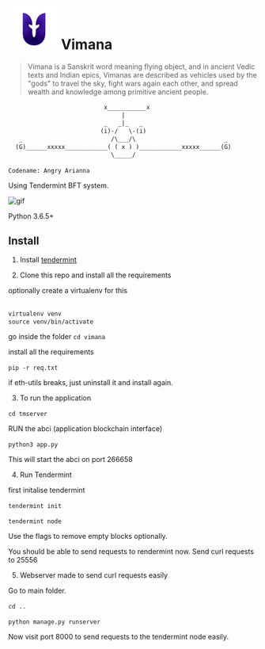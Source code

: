# <img src="img/logo.png" alt="drawing" width="100"/> Vimana 


> Vimana is a Sanskrit word meaning flying object, and in ancient Vedic texts and Indian epics, Vimanas are described as vehicles used by the "gods" to travel the sky, fight wars again each other, and spread wealth and knowledge among primitive ancient people.

                               x___________x
                                    |
                               _   _|_   _
                              (i)-/   \-(i)
       _                         /\___/\                         _
      (G)______xxxxx____________( ( x ) )____________xxxxx______(G)
                                 \_____/

    Codename: Angry Arianna

Using Tendermint BFT system.


![gif](https://cdn.dribbble.com/users/1796847/screenshots/3827042/let4.gif)


Python 3.6.5+

## Install 

1. Install [tendermint](https://github.com/tendermint/tendermint)

2. Clone this repo and install all the requirements 

optionally create a virtualenv for this 
```

virtualenv venv
source venv/bin/activate
```

go inside the folder 
`cd vimana`

install all the requirements

`pip -r req.txt` 

if eth-utils breaks, just uninstall it and install again.


3. To run the application 


`cd tmserver`

RUN the abci (application blockchain interface)

`python3 app.py`

This will start the abci on port 266658

4. Run Tendermint

first  initalise tendermint

`tendermint init`

`tendermint node`

Use the flags to remove empty blocks optionally.

You should be able to send requests to rendermint now. Send curl requests to 25556

5. Webserver made to send curl requests easily

Go to main folder. 

`cd ..`

`python manage.py runserver`

Now visit port 8000 to send requests to the tendermint node easily. 